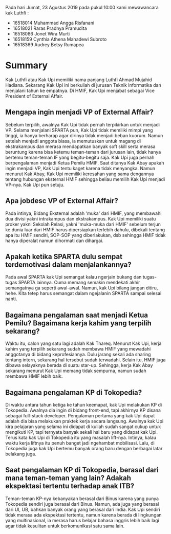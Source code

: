 Pada hari Jumat, 23 Agustus 2019 pada pukul 10:00 kami mewawancara kak Luthfi :
- 16518014 Muhammad Angga Risfanani
- 16518021 Raras Pradnya Pramudita
- 16518086 Jonet Wira Murti
- 16518159 Cynthia Athena Mahadewi Subroto
- 16518369 Audrey Betsy Rumapea

# Summary
Kak Luthfi atau Kak Upi memiliki nama panjang Luthfi Ahmad Mujahid Hadiana. Sekarang Kak Upi ini berkuliah di jurusan
Teknik Informatika dan menjalani tahun ke empatnya. Di HMIF, Kak Upi menjabat sebagai Vice President of External Affair.

## Mengapa ingin menjadi VP of External Affair?
Sebelum terpilih, awalnya Kak Upi tidak pernah terpikirkan untuk menjadi VP. Selama menjalani SPARTA pun, Kak Upi tidak memiliki
mimpi yang tinggi, ia hanya berharap agar dirinya tidak menjadi beban kuorum. Namun setelah menjadi anggota biasa, ia 
memutuskan untuk magang di ekstrakampus dan merasa mendapatkan banyak soft skill serta merasa beruntung karena bisa ketemu 
teman-teman dari jurusan lain, tidak hanya bertemu teman-teman IF yang begitu-begitu saja. Kak Upi juga pernah berpengalaman
menjadi Ketua Pemilu HMIF. Saat ditanya Kak Abay apakah ingin menjadi VP, Kak Upi tentu kaget karena tidak menyangka. Namun
menurut Kak Abay, Kak Upi memiliki keresahan yang sama dengannya tentang hubungan eksternal HMIF sehingga beliau memilih Kak
Upi menjadi VP-nya. Kak Upi pun setuju. 

## Apa jobdesc VP of External Affair?
Pada intinya, Bidang Eksternal adalah 'muka' dari HMIF, yang membawahi dua divisi yakni intrakampus dan ekstrakampus.
Kak Upi memiliki suatu proker yakni Sekolah Relasi, yakni 'muka-muka dari HMIF' sebelum terjun ke dunia luar dari HMIF harus
dipersiapkan terlebih dahulu, dibekali tentang apa itu HMIF sendiri, SOP-SOP yang diberlakukan, dsb sehingga HMIF tidak hanya
diperalat namun dihormati dan dihargai.

## Apakah ketika SPARTA dulu sempat terdemotivasi dalam menjalankannya?
Pada awal SPARTA kak Upi semangat kalau ngerjain bukang dan tugas-tugas SPARTA lainnya. Cuma memang semakin mendekati
akhir semangatnya ga seperti awal-awal. Namun, kak Upi bilang jangan ditiru, hehe. Kita tetep harus semangat dalam
ngejalanin SPARTA sampai selesai nanti.

## Bagaimana pengalaman saat menjadi Ketua Pemilu? Bagaimana kerja kahim yang terpilih sekarang?
Waktu itu, calon yang satu lagi adalah Kak Thareq. Menurut Kak Upi, kerja kahim yang terpilih sekarang sudah membawa HMIF yang
mewadahi anggotanya di bidang keprofesiannya. Dulu jarang sekali ada sharing tentang intern, sekarang hal tersebut sudah
terwadahi. Selain itu, HMIF juga dibawa selayaknya berada di suatu star-up. Sehingga, kerja Kak Abay sekarang menurut Kak Upi
memang tidak sempurna, namun sudah membawa HMIF lebih baik. 

## Bagaimana pengalaman KP di Tokopedia?
Di waktu antara tahun ketiga ke tahun keemapat, kak Upi melakukan KP di Tokopedia. Awalnya dia ingin di bidang front-end,
tapi akhirnya KP disana sebagai full-stack developer. Pengalaman pertama yang kak Upi dapat adalah dia bisa
melakukan praktek kerja secara langsung. Awalnya kak Upi kira pelajaran yang selama ini didapat di kuliah sudah
sangat cukup untuk mengikuti KP, tapi ternyata banyak sekali hal baru yang didapat kak Upi. Terus kata kak Upi
di Tokopedia itu yang masalah lift-nya. Intinya, kalau waktu kerja liftnya itu penuh banget jadi ngehambat
mobilisasi. Lalu, di Tokopedia juga kak Upi bertemu banyak orang baru dengan berbagai latar belakang juga.

## Saat pengalaman KP di Tokopedia, berasal dari mana teman-teman yang lain? Adakah ekspektasi tertentu terhadap anak ITB?
Teman-teman KP-nya kebanyakan berasal dari Binus karena yang punya Tokopedia sendiri juga berasal dari Binus. Namun, ada juga
yang berasal dari UI, UB, bahkan banyak orang yang berasal dari India. Kak Upi sendiri tidak merasa ada ekspektasi tertentu, namun
karena berada di lingkungan yang multinasional, ia merasa harus belajar bahasa inggris lebih baik lagi agar tidak kesulitan
untuk berkomunikasi satu sama lain.
